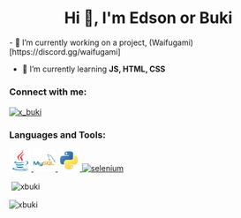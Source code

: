 <h1 align="center">Hi 👋, I'm Edson or Buki</h1>
- 🔭 I’m currently working on a project, (Waifugami)[https://discord.gg/waifugami]

- 🌱 I’m currently learning **JS, HTML, CSS**

<h3 align="left">Connect with me:</h3>
<p align="left">
<a href="https://twitter.com/x_buki" target="blank"><img align="center" src="https://raw.githubusercontent.com/rahuldkjain/github-profile-readme-generator/master/src/images/icons/Social/twitter.svg" alt="x_buki" height="30" width="40" /></a>
</p>

<h3 align="left">Languages and Tools:</h3>
<p align="left"> <a href="https://www.java.com" target="_blank" rel="noreferrer"> <img src="https://raw.githubusercontent.com/devicons/devicon/master/icons/java/java-original.svg" alt="java" width="40" height="40"/> </a> <a href="https://www.mysql.com/" target="_blank" rel="noreferrer"> <img src="https://raw.githubusercontent.com/devicons/devicon/master/icons/mysql/mysql-original-wordmark.svg" alt="mysql" width="40" height="40"/> </a> <a href="https://www.python.org" target="_blank" rel="noreferrer"> <img src="https://raw.githubusercontent.com/devicons/devicon/master/icons/python/python-original.svg" alt="python" width="40" height="40"/> </a> <a href="https://www.selenium.dev" target="_blank" rel="noreferrer"> <img src="https://raw.githubusercontent.com/detain/svg-logos/780f25886640cef088af994181646db2f6b1a3f8/svg/selenium-logo.svg" alt="selenium" width="40" height="40"/> </a> </p>

<p>&nbsp;<img align="center" src="https://github-readme-stats.vercel.app/api?username=xbuki&show_icons=true&locale=en" alt="xbuki" /></p>

<p><img align="center" src="https://github-readme-streak-stats.herokuapp.com/?user=xbuki&" alt="xbuki" /></p>
